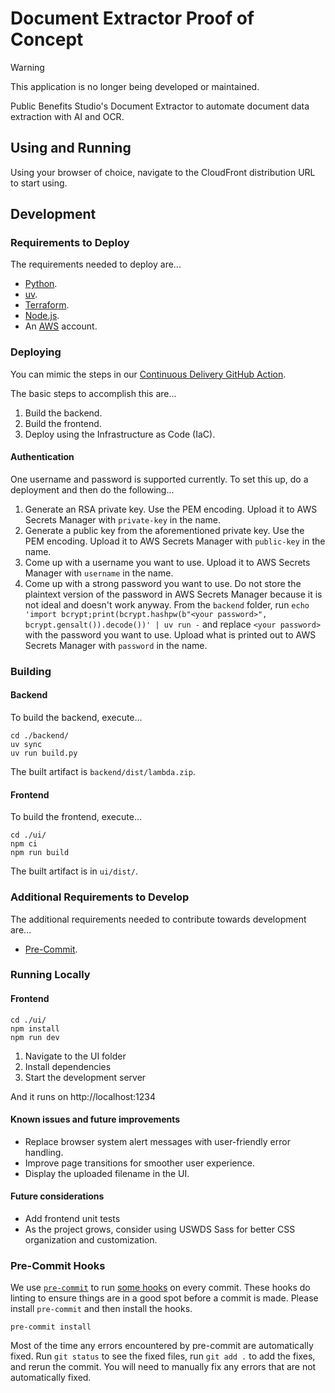 # Document Extractor Proof of Concept

> [!WARNING]
> This application is no longer being developed or maintained.

Public Benefits Studio's Document Extractor to automate document data extraction with AI and OCR.

## Using and Running

Using your browser of choice, navigate to the CloudFront distribution URL to start using.

## Development

### Requirements to Deploy

The requirements needed to deploy are...

- [Python](https://docs.python-guide.org/starting/installation/).
- [uv](https://docs.astral.sh/uv/).
- [Terraform](https://www.terraform.io).
- [Node.js](https://nodejs.org).
- An [AWS](https://aws.amazon.com/) account.

### Deploying

You can mimic the steps in our [Continuous Delivery GitHub Action](.github/workflows/cd.yml).

The basic steps to accomplish this are...
1. Build the backend.
2. Build the frontend.
3. Deploy using the Infrastructure as Code (IaC).

#### Authentication

One username and password is supported currently.  To set this up, do a deployment and then do the following...

1. Generate an RSA private key.  Use the PEM encoding.  Upload it to AWS Secrets Manager with `private-key` in the name.
2. Generate a public key from the aforementioned private key.  Use the PEM encoding.  Upload it to AWS Secrets Manager with `public-key` in the name.
3. Come up with a username you want to use.  Upload it to AWS Secrets Manager with `username` in the name.
4. Come up with a strong password you want to use.  Do not store the plaintext version of the password in AWS Secrets Manager because it is not ideal and doesn't work anyway.  From the `backend` folder, run `echo 'import bcrypt;print(bcrypt.hashpw(b"<your password>", bcrypt.gensalt()).decode())' | uv run -` and replace `<your password>` with the password you want to use.  Upload what is printed out to AWS Secrets Manager with `password` in the name.

### Building

#### Backend

To build the backend, execute...

```shell
cd ./backend/
uv sync
uv run build.py
```

The built artifact is `backend/dist/lambda.zip`.

#### Frontend

To build the frontend, execute...

```shell
cd ./ui/
npm ci
npm run build
```

The built artifact is in `ui/dist/`.

### Additional Requirements to Develop

The additional requirements needed to contribute towards development are...

- [Pre-Commit](https://pre-commit.com).

### Running Locally

#### Frontend
```shell
cd ./ui/
npm install
npm run dev
```
1. Navigate to the UI folder
2. Install dependencies
3. Start the development server

And it runs on http://localhost:1234

#### Known issues and future improvements
- Replace browser system alert messages with user-friendly error handling.
- Improve page transitions for smoother user experience.
- Display the uploaded filename in the UI.

#### Future considerations
- Add frontend unit tests
- As the project grows, consider using USWDS Sass for better CSS organization and customization.

### Pre-Commit Hooks

We use [`pre-commit`](https://pre-commit.com) to run [some hooks](.pre-commit-config.yaml) on every commit.  These
hooks do linting to ensure things are in a good spot before a commit is made.  Please install `pre-commit` and then
install the hooks.

```shell
pre-commit install
```

Most of the time any errors encountered by pre-commit are automatically fixed.  Run `git status` to see the fixed files,
run `git add .` to add the fixes, and rerun the commit.  You will need to manually fix any errors that are not
automatically fixed.
